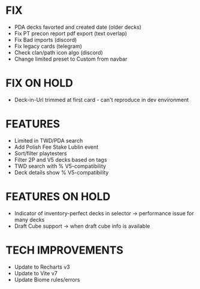 # FIX
- PDA decks favorted and created date (older decks)
- Fix PT precon report pdf export (text overlap)
- Fix Bad imports (discord)
- Fix legacy cards (telegram)
- Check clan/path icon algo (discord)
- Change limited preset to Custom from navbar

# FIX ON HOLD
- Deck-in-Url trimmed at first card - can't reproduce in dev environment

# FEATURES
- Limited in TWD/PDA search
- Add Polish Fee Stake Lublin event
- Sort/filter playtesters
- Filter 2P and V5 decks based on tags
- TWD search with % V5-compatibility
- Deck details show % V5-compatibility

# FEATURES ON HOLD
- Indicator of inventory-perfect decks in selector -> performance issue for many decks
- Draft Cube support -> when draft cube info is available

# TECH IMPROVEMENTS
- Update to Recharts v3
- Update to Vite v7
- Update Biome rules/errors
